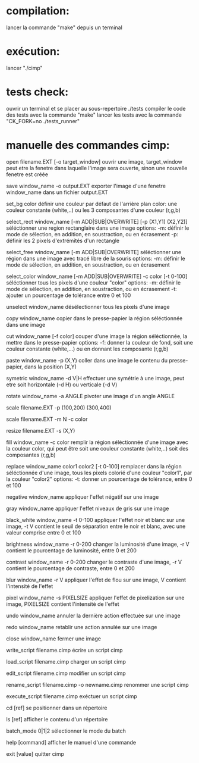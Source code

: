 # compilation:
lancer la commande "make" depuis un terminal

# exécution:
lancer "./cimp"

# tests check:
ouvrir un terminal et se placer au sous-repertoire ./tests
compiler le code des tests avec la commande "make"
lancer les tests avec la commande "CK_FORK=no ./tests_runner"


# manuelle des commandes cimp:
open filename.EXT [-o target_window]
ouvrir une image, target_window peut etre la fenetre dans laquelle l'image sera ouverte, sinon une nouvelle fenetre est créée

save window_name -o output.EXT
exporter l'image d'une fenetre window_name dans un fichier output.EXT

set_bg color
définir une couleur par défaut de l'arrière plan
color: une couleur constante (white,..) ou les 3 composantes d'une couleur (r,g,b)

select_rect window_name [-m ADD|SUB|OVERWRITE] [-p (X1,Y1) (X2,Y2)]
séléctionner une region rectanglaire dans une image
options:
	-m: définir le mode de sélection, en addition, en soustraction, ou en écrasement
	-p: définir les 2 pixels d'extrémités d'un rectangle

select_free window_name [-m ADD|SUB|OVERWRITE]
séléctionner une région dans une image avec tracé libre de la souris
options:
	-m: définir le mode de sélection, en addition, en soustraction, ou en écrasement

select_color window_name [-m ADD|SUB|OVERWRITE] -c color [-t 0-100]
séléctionner tous les pixels d'une couleur "color"
options:
	-m: définir le mode de sélection, en addition, en soustraction, ou en écrasement
	-t: ajouter un pourcentage de tolérance entre 0 et 100

unselect window_name
désélectionner tous les pixels d'une image

copy window_name
copier dans le presse-papier la région séléctionnée dans une image

cut window_name [-f color]
couper d'une image la région séléctionnée, la mettre dans le presse-papier
options:
	-f: donner la couleur de fond, soit une couleur constante (white,...) ou en donnant les composante (r,g,b)

paste window_name -p (X,Y)
coller dans une image le contenu du presse-papier, dans la position (X,Y)

symetric window_name -d V|H
effectuer une symétrie à une image, peut etre soit horizontale (-d H) ou verticale (-d V)

rotate window_name -a ANGLE
pivoter une image d'un angle ANGLE

scale filename.EXT -p (100,200) (300,400)

scale filename.EXT -m N -c color

resize filename.EXT -s (X,Y)

fill window_name -c color
remplir la région séléctionnée d'une image avec la couleur color, qui peut être soit une couleur constante (white,..) soit des composantes (r,g,b)

replace window_name color1 color2 [-t 0-100]
remplacer dans la région séléctionnée d'une image, tous les pixels colorié d'une couleur "color1", par la couleur "color2"
options:
	-t: donner un pourcentage de tolérance, entre 0 et 100

negative window_name
appliquer l'effet négatif sur une image

gray window_name
appliquer l'effet niveaux de gris sur une image

black_white window_name -t 0-100
appliquer l'effet noir et blanc sur une image, -t V contient le seuil de séparation entre le noir et blanc, avec une valeur comprise entre 0 et 100

brightness window_name -r 0-200
changer la luminosité d'une image, -r V contient le pourcentage de luminosité, entre 0 et 200

contrast window_name -r 0-200
changer le contraste d'une image, -r V contient le pourcentage de contraste, entre 0 et 200

blur window_name -r V
appliquer l'effet de flou sur une image, V contient l'intensité de l'effet

pixel window_name -s PIXELSIZE
appliquer l'effet de pixelization sur une image, PIXELSIZE contient l'intensité de l'effet

undo window_name
annuler la dernière action effectuée sur une image

redo window_name
retablir une action annulée sur une image

close window_name
fermer une image

write_script filename.cimp
écrire un script cimp

load_script filename.cimp
charger un script cimp

edit_script filename.cimp
modifier un script cimp

rename_script filename.cimp -o newname.cimp
renommer une script cimp

execute_script filename.cimp
exéctuer un script cimp

cd [ref]
se positionner dans un répertoire

ls [ref]
afficher le contenu d'un répertoire

batch_mode 0|1|2
sélectionner le mode du batch

help [command]
afficher le manuel d'une commande

exit [value]
quitter cimp
